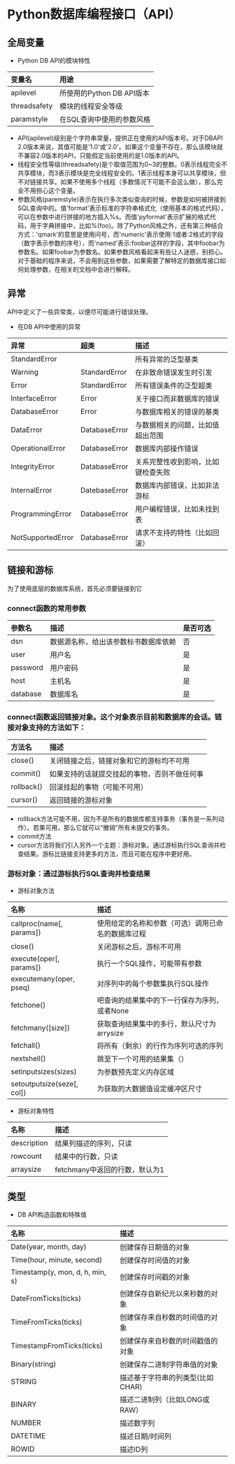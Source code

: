 # Python数据库编程接口（API）

## 全局变量
* Python DB API的模块特性

|变量名|用途|
|:---------------|:---------------|
|apilevel|所使用的Python DB API版本|
|threadsafety|模块的线程安全等级|
|paramstyle|在SQL查询中使用的参数风格|

* API(apilevel)级别是个字符串常量，提供正在使用的API版本号。对于DBAPI 2.0版本来说，其值可能是'1.0'或'2.0'。如果这个变量不存在，那么该模块就不兼容2.0版本的API，只能假定当前使用的是1.0版本的API。
* 线程安全性等级(threadsafety)是个取值范围为0~3的整数。0表示线程完全不共享模块，而3表示模块是完全线程安全的。1表示线程本身可以共享模块，但不对链接共享。如果不使用多个线程（多数情况下可能不会这么做），那么完全不用担心这个变量。
* 参数风格(paremstyle)表示在执行多次类似查询的时候，参数是如何被拼接到SQL查询中的。值'format'表示标准的字符串格式化（使用基本的格式代码），可以在参数中进行拼接的地方插入%s。而值'pyformat'表示扩展的格式代码，用于字典拼接中，比如%(foo)。除了Python风格之外，还有第三种结合方式：'qmark'的意思是使用问号，而'numeric'表示使用:1或者:2格式的字段（数字表示参数的序号），而'named'表示:foobar这样的字段，其中foobar为参数名。如果foobar为参数名。如果参数风格看起来有些让人迷惑，别担心。对于基础的程序来说，不会用到这些参数，如果需要了解特定的数据库接口如何处理参数，在相关的文档中会进行解释。

## 异常
API中定义了一些异常类，以便尽可能进行错误处理。

* 在DB API中使用的异常

|异常|超类|描述|
|:------------|:-----------|:--------------|
|StandardError||所有异常的泛型基类|
|Warning|StandardError|在非致命错误发生时引发|
|Error|StandardError|所有错误条件的泛型超类|
|InterfaceError|Error|关于接口而非数据库的错误|
|DatabaseError|Error|与数据库相关的错误的基类|
|DataError|DatabaseError|与数据相关的问题，比如值超出范围|
|OperationalError|DatabaseError|数据库内部操作错误|
|IntegrityError|DatabaseError|关系完整性收到影响，比如键检查失败|
|InternalError|DatebaseError|数据库内部错误，比如非法游标|
|ProgrammingError|DatabaseError|用户编程错误，比如未找到表|
|NotSupportedError|DatabaseError|请求不支持的特性（比如回滚）|

## 链接和游标
为了使用底层的数据库系统，首先必须要链接到它

### connect函数的常用参数

|参数名|描述|是否可选|
|:------------|:---------------|:-----------------|
|dsn|数据源名称，给出该参数标书数据库依赖|否|
|user|用户名|是|
|password|用户密码|是|
|host|主机名|是|
|database|数据库名|是|

### connect函数返回链接对象。这个对象表示目前和数据库的会话。链接对象支持的方法如下：

|方法名|描述|
|:-------------------|:---------------|
|close()|关闭链接之后，链接对象和它的游标均不可用|
|commit()|如果支持的话就提交挂起的事物，否则不做任何事|
|rollback()|回滚挂起的事物（可能不可用）|
|cursor()|返回链接的游标对象|

* rollback方法可能不用，因为不是所有的数据库都支持事务（事务是一系列动作）。若果可用，那么它就可以“撤销”所有未提交的事务。
* commit方法
* cursor方法将我们引入另外一个主题：游标对象。通过游标执行SQL查询并检查结果。游标比链接支持更多的方法，而且可能在程序中更好用。

### 游标对象：通过游标执行SQL查询并检查结果

* 游标对象方法

|名称|描述|
|:---------------|:--------------------|
|callproc(name[, params])|使用给定的名称和参数（可选）调用已命名的数据库过程|
|close()|关闭游标之后，游标不可用|
|execute(oper[, params])|执行一个SQL操作，可能带有参数|
|executemany(oper, pseq)|对序列中的每个参数集执行SQL操作|
|fetchone()|吧查询的结果集中的下一行保存为序列，或者None|
|fetchmany([size])|获取查询结果集中的多行，默认尺寸为arrysize|
|fetchall()|将所有（剩余）的行作为序列可选的序列|
|nextshell()|跳至下一个可用的结果集（）|
|setinputsizes(sizes)|为参数预先定义内存区域|
|setoutputsize(seze[, col])|为获取的大数据值设定缓冲区尺寸|

* 游标对象特性

|名称|描述|
|:------------------------|:------------------------------|
|description|结果列描述的序列，只读|
|rowcount|结果中的行数，只读|
|arraysize|fetchmany中返回的行数，默认为1|

## 类型

* DB API构造函数和特殊值

|名称|描述|
|:--------------|:---------------|
|Date(year, month, day)|创建保存日期值的对象|
|Time(hour, minute, second)|创建保存时间值的对象|
|Timestamp(y, mon, d, h, min, s)|创建保存时间戳的对象|
|DateFromTicks(ticks)|创建保存自新纪元以来秒数的对象|
|TimeFromTicks(ticks)|创建保存来自秒数的时间值的对象|
|TimestampFromTicks(ticks)|创建保存来自秒数的时间戳值的对象|
|Binary(string)|创建保存二进制字符串值的对象|
|STRING|描述基于字符串的列类型(比如CHAR)|
|BINARY|描述二进制列（比如LONG或RAW）|
|NUMBER|描述数字列|
|DATETIME|描述日期/时间列|
|ROWID|描述ID列|


